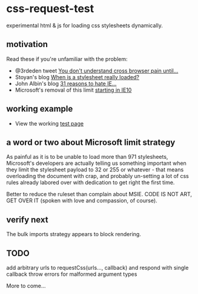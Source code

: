css-request-test
================

experimental html &amp; js for loading css stylesheets dynamically.

motivation
----------

Read these if you're unfamiliar with the problem:

+ @3rdeden tweet [You don&#39;t understand cross browser pain until&hellip;](https://twitter.com/3rdEden/statuses/358669103973675009)
+ Stoyan's blog [When is a stylesheet really loaded?](http://www.phpied.com/when-is-a-stylesheet-really-loaded/)
+ John Albin's blog [31 reasons to hate IE&hellip;](http://john.albin.net/css/ie-stylesheets-not-loading)
+ Microsoft&#39;s removal of this limit [starting in IE10](http://msdn.microsoft.com/en-us/library/ie/hh920762(v=vs.85).aspx)

working example
---------------

+ View the working [test page](http://rawgithub.com/dfkaye/css-request-test/master/index.html)

a word or two about Microsoft limit strategy
--------------------------------------------

As painful as it is to be unable to load more than 971 stylesheets, Microsoft's developers are 
actually telling us something important when they limit the stylesheet payload to 32 or 255 or 
whatever - that means overloading the document with crap, and probably un-setting a lot of css 
rules already labored over with dedication to get right the first time.

Better to reduce the ruleset than complain about MSIE.  CODE IS NOT ART, GET OVER IT (spoken with
love and compassion, of course).

verify next
-----------

The bulk imports strategy appears to block rendering.

TODO
----

add arbitrary urls to requestCss(urls..., callback) and respond with single callback
throw errors for malformed argument types

More to come&hellip;
